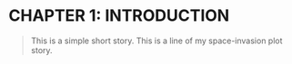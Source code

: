 # CHAPTER 1: INTRODUCTION   
>This is a simple short story.
>This is a line of my space-invasion plot story.